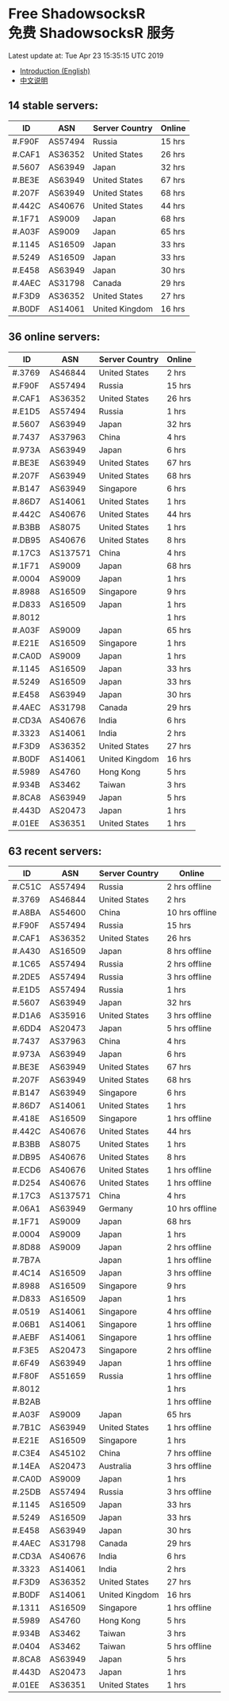 # Free ShadowsocksR<br>免费 ShadowsocksR 服务

Latest update at: Tue Apr 23 15:35:15 UTC 2019

- [Introduction (English)](https://vision-network.readthedocs.io/en/latest/services/autossr.html)
- [中文说明](https://vision-network.readthedocs.io/zh_CN/latest/services/autossr.html)


## 14 stable servers:

| ID | ASN | Server Country | Online |
| ------ | ------ | ------ | ------ |
| #.F90F | AS57494 | Russia | 15 hrs |
| #.CAF1 | AS36352 | United States | 26 hrs |
| #.5607 | AS63949 | Japan | 32 hrs |
| #.BE3E | AS63949 | United States | 67 hrs |
| #.207F | AS63949 | United States | 68 hrs |
| #.442C | AS40676 | United States | 44 hrs |
| #.1F71 | AS9009 | Japan | 68 hrs |
| #.A03F | AS9009 | Japan | 65 hrs |
| #.1145 | AS16509 | Japan | 33 hrs |
| #.5249 | AS16509 | Japan | 33 hrs |
| #.E458 | AS63949 | Japan | 30 hrs |
| #.4AEC | AS31798 | Canada | 29 hrs |
| #.F3D9 | AS36352 | United States | 27 hrs |
| #.B0DF | AS14061 | United Kingdom | 16 hrs |

## 36 online servers:

| ID | ASN | Server Country | Online |
| ------ | ------ | ------ | ------ |
| #.3769 | AS46844 | United States | 2 hrs |
| #.F90F | AS57494 | Russia | 15 hrs |
| #.CAF1 | AS36352 | United States | 26 hrs |
| #.E1D5 | AS57494 | Russia | 1 hrs |
| #.5607 | AS63949 | Japan | 32 hrs |
| #.7437 | AS37963 | China | 4 hrs |
| #.973A | AS63949 | Japan | 6 hrs |
| #.BE3E | AS63949 | United States | 67 hrs |
| #.207F | AS63949 | United States | 68 hrs |
| #.B147 | AS63949 | Singapore | 6 hrs |
| #.86D7 | AS14061 | United States | 1 hrs |
| #.442C | AS40676 | United States | 44 hrs |
| #.B3BB | AS8075 | United States | 1 hrs |
| #.DB95 | AS40676 | United States | 8 hrs |
| #.17C3 | AS137571 | China | 4 hrs |
| #.1F71 | AS9009 | Japan | 68 hrs |
| #.0004 | AS9009 | Japan | 1 hrs |
| #.8988 | AS16509 | Singapore | 9 hrs |
| #.D833 | AS16509 | Japan | 1 hrs |
| #.8012 |  |  | 1 hrs |
| #.A03F | AS9009 | Japan | 65 hrs |
| #.E21E | AS16509 | Singapore | 1 hrs |
| #.CA0D | AS9009 | Japan | 1 hrs |
| #.1145 | AS16509 | Japan | 33 hrs |
| #.5249 | AS16509 | Japan | 33 hrs |
| #.E458 | AS63949 | Japan | 30 hrs |
| #.4AEC | AS31798 | Canada | 29 hrs |
| #.CD3A | AS40676 | India | 6 hrs |
| #.3323 | AS14061 | India | 2 hrs |
| #.F3D9 | AS36352 | United States | 27 hrs |
| #.B0DF | AS14061 | United Kingdom | 16 hrs |
| #.5989 | AS4760 | Hong Kong | 5 hrs |
| #.934B | AS3462 | Taiwan | 3 hrs |
| #.8CA8 | AS63949 | Japan | 5 hrs |
| #.443D | AS20473 | Japan | 1 hrs |
| #.01EE | AS36351 | United States | 1 hrs |

## 63 recent servers:

| ID | ASN | Server Country | Online |
| ------ | ------ | ------ | ------ |
| #.C51C | AS57494 | Russia | 2 hrs offline |
| #.3769 | AS46844 | United States | 2 hrs |
| #.A8BA | AS54600 | China | 10 hrs offline |
| #.F90F | AS57494 | Russia | 15 hrs |
| #.CAF1 | AS36352 | United States | 26 hrs |
| #.A430 | AS16509 | Japan | 8 hrs offline |
| #.1C65 | AS57494 | Russia | 2 hrs offline |
| #.2DE5 | AS57494 | Russia | 3 hrs offline |
| #.E1D5 | AS57494 | Russia | 1 hrs |
| #.5607 | AS63949 | Japan | 32 hrs |
| #.D1A6 | AS35916 | United States | 3 hrs offline |
| #.6DD4 | AS20473 | Japan | 5 hrs offline |
| #.7437 | AS37963 | China | 4 hrs |
| #.973A | AS63949 | Japan | 6 hrs |
| #.BE3E | AS63949 | United States | 67 hrs |
| #.207F | AS63949 | United States | 68 hrs |
| #.B147 | AS63949 | Singapore | 6 hrs |
| #.86D7 | AS14061 | United States | 1 hrs |
| #.418E | AS16509 | Singapore | 1 hrs offline |
| #.442C | AS40676 | United States | 44 hrs |
| #.B3BB | AS8075 | United States | 1 hrs |
| #.DB95 | AS40676 | United States | 8 hrs |
| #.ECD6 | AS40676 | United States | 1 hrs offline |
| #.D254 | AS40676 | United States | 1 hrs offline |
| #.17C3 | AS137571 | China | 4 hrs |
| #.06A1 | AS63949 | Germany | 10 hrs offline |
| #.1F71 | AS9009 | Japan | 68 hrs |
| #.0004 | AS9009 | Japan | 1 hrs |
| #.8D88 | AS9009 | Japan | 2 hrs offline |
| #.7B7A |  | Japan | 1 hrs offline |
| #.4C14 | AS16509 | Japan | 3 hrs offline |
| #.8988 | AS16509 | Singapore | 9 hrs |
| #.D833 | AS16509 | Japan | 1 hrs |
| #.0519 | AS14061 | Singapore | 4 hrs offline |
| #.06B1 | AS14061 | Singapore | 1 hrs offline |
| #.AEBF | AS14061 | Singapore | 1 hrs offline |
| #.F3E5 | AS20473 | Singapore | 2 hrs offline |
| #.6F49 | AS63949 | Japan | 1 hrs offline |
| #.F80F | AS51659 | Russia | 1 hrs offline |
| #.8012 |  |  | 1 hrs |
| #.B2AB |  |  | 1 hrs offline |
| #.A03F | AS9009 | Japan | 65 hrs |
| #.7B1C | AS63949 | United States | 1 hrs offline |
| #.E21E | AS16509 | Singapore | 1 hrs |
| #.C3E4 | AS45102 | China | 7 hrs offline |
| #.14EA | AS20473 | Australia | 3 hrs offline |
| #.CA0D | AS9009 | Japan | 1 hrs |
| #.25DB | AS57494 | Russia | 3 hrs offline |
| #.1145 | AS16509 | Japan | 33 hrs |
| #.5249 | AS16509 | Japan | 33 hrs |
| #.E458 | AS63949 | Japan | 30 hrs |
| #.4AEC | AS31798 | Canada | 29 hrs |
| #.CD3A | AS40676 | India | 6 hrs |
| #.3323 | AS14061 | India | 2 hrs |
| #.F3D9 | AS36352 | United States | 27 hrs |
| #.B0DF | AS14061 | United Kingdom | 16 hrs |
| #.1311 | AS16509 | Singapore | 1 hrs offline |
| #.5989 | AS4760 | Hong Kong | 5 hrs |
| #.934B | AS3462 | Taiwan | 3 hrs |
| #.0404 | AS3462 | Taiwan | 5 hrs offline |
| #.8CA8 | AS63949 | Japan | 5 hrs |
| #.443D | AS20473 | Japan | 1 hrs |
| #.01EE | AS36351 | United States | 1 hrs |



